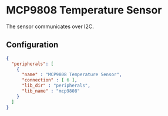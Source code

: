 # MCP9808 Temperature Sensor

The sensor communicates over I2C. 

## Configuration

```json
{
  "peripherals": [
    {
      "name" : "MCP9808 Temperature Sensor",
      "connection" : [ 6 ],
      "lib_dir" : "peripherals",
      "lib_name" : "mcp9808"
    }
  ]
}
```
